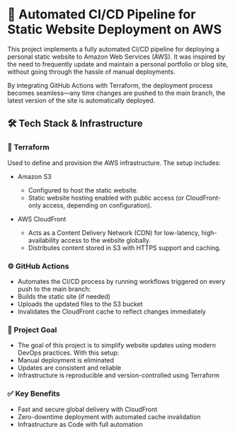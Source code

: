 # 🚀 Automated CI/CD Pipeline for Static Website Deployment on AWS

This project implements a fully automated CI/CD pipeline for deploying a personal static website to Amazon Web Services (AWS). It was inspired by the need to frequently update and maintain a personal portfolio or blog site, without going through the hassle of manual deployments.

By integrating GitHub Actions with Terraform, the deployment process becomes seamless—any time changes are pushed to the main branch, the latest version of the site is automatically deployed.

## 🛠️ Tech Stack & Infrastructure

### 🧱 Terraform

Used to define and provision the AWS infrastructure. The setup includes:

- Amazon S3
  - Configured to host the static website.
  - Static website hosting enabled with public access (or CloudFront-only access, depending on configuration).

- AWS CloudFront
  - Acts as a Content Delivery Network (CDN) for low-latency, high-availability access to the website globally.
  - Distributes content stored in S3 with HTTPS support and caching.

### ⚙️ GitHub Actions

- Automates the CI/CD process by running workflows triggered on every push to the main branch:
- Builds the static site (if needed)
- Uploads the updated files to the S3 bucket
- Invalidates the CloudFront cache to reflect changes immediately

### 🎯 Project Goal

- The goal of this project is to simplify website updates using modern DevOps practices. With this setup:
- Manual deployment is eliminated
- Updates are consistent and reliable
- Infrastructure is reproducible and version-controlled using Terraform

### ✅ Key Benefits

- Fast and secure global delivery with CloudFront
- Zero-downtime deployment with automated cache invalidation
- Infrastructure as Code with full automation
